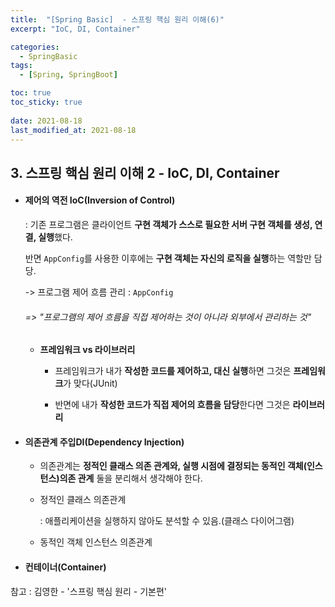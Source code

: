 ```yaml
---
title:  "[Spring Basic]  - 스프링 핵심 원리 이해(6)"
excerpt: "IoC, DI, Container"

categories:
  - SpringBasic
tags:
  - [Spring, SpringBoot]

toc: true
toc_sticky: true
 
date: 2021-08-18
last_modified_at: 2021-08-18
---
```


## 3. 스프링 핵심 원리 이해 2 - IoC, DI, Container

- #### 제어의 역전 IoC(Inversion of Control)

  : 기존 프로그램은 클라이언트 **구현 객체가 스스로 필요한 서버 구현 객체를 생성, 연결, 실행**했다.

  반면 `AppConfig`를 사용한 이후에는 **구현 객체는 자신의 로직을 실행**하는 역할만 담당.

  -> 프로그램 제어 흐름 관리 : `AppConfig`

  ###### => "프로그램의 제어 흐름을 직접 제어하는 것이 아니라 외부에서 관리하는 것"

  - **프레임워크 vs 라이브러리**

    - 프레임워크가 내가 **작성한 코드를 제어하고, 대신 실행**하면 그것은 **프레임워크**가 맞다(JUnit)

    - 반면에 내가 **작성한 코드가 직접 제어의 흐름을 담당**한다면 그것은 **라이브러리**

      

- #### 의존관계 주입DI(Dependency Injection)

  - 의존관계는 **정적인 클래스 의존 관계와, 실행 시점에 결정되는 동적인 객체(인스턴스)의존 관계** 둘을 분리해서 생각해야 한다.

  - 정적인 클래스 의존관계

    : 애플리케이션을 실행하지 않아도 분석할 수 있음.(클래스 다이어그램)

  - 동적인 객체 인스턴스 의존관계

- #### 컨테이너(Container)





참고 : 김영한 - '스프링 핵심 원리 - 기본편'
